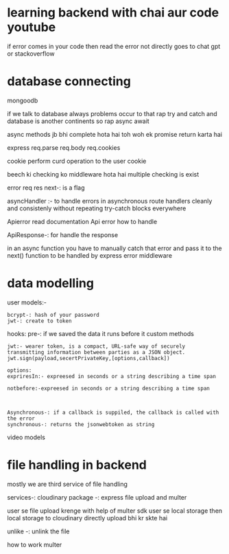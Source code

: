 # learning backend with chai aur code youtube

if error comes in your code then read the error not directly goes to chat gpt or stackoverflow

# database connecting
mongoodb

if we talk to database always problems occur to that rap try and catch 
and database is another continents so rap async await

async methods jb bhi complete hota hai toh woh ek promise return karta hai

express
req.parse
req.body
req.cookies

cookie perform curd operation to the user cookie


<!-- middleware -->
beech ki checking ko middleware hota hai
multiple checking is exist

error
req
res
next-: is a flag 


<!-- utils -->
asyncHandler :- to handle errors in asynchronous route handlers cleanly and consistenly without repeating try-catch blocks everywhere

Apierror read documentation 
Api error how to handle


ApiResponse-: for handle the response 

in an async function you have to manually catch that error and pass it to the next() function to be handled by express error middleware


<!-- models -->


# data modelling
user models:-

    bcrypt-: hash of your password
    jwt-: create to token

hooks:
    pre-: if we saved the data it runs before it 
custom methods

    jwt:- wearer token, is a compact, URL-safe way of securely transmitting information between parties as a JSON object.
    jwt.sign(payload,secertPrivateKey,[options,callback])

    options: 
    expriresIn:- expreesed in seconds or a string describing a time span

    notbefore:-expreesed in seconds or a string describing a time span



    Asynchronous-: if a callback is suppiled, the callback is called with the error
    synchronous-: returns the jsonwebtoken as string

video models


# file handling in backend
mostly we are third service of file handling

services-: cloudinary
package -: express file upload and multer

user se file upload krenge with help of multer sdk
user se local storage then local storage to cloudinary
directly upload bhi kr skte hai

unlike -: unlink the file 

how to work multer 
